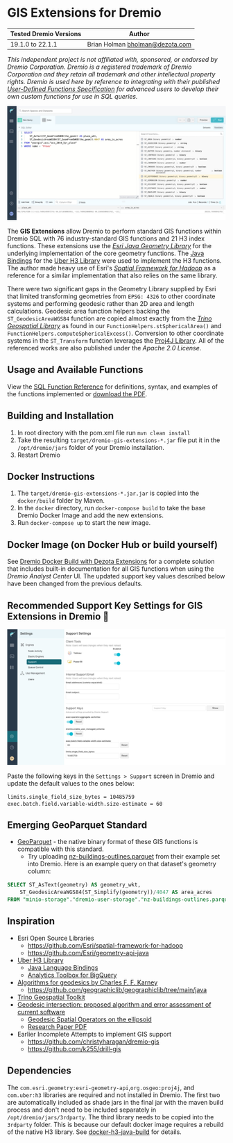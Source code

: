 # GIS Extensions for Dremio

| Tested Dremio Versions | Author                            |
|------------------------|-----------------------------------|
| 19.1.0 to 22.1.1       | Brian Holman <bholman@dezota.com> |

*This independent project is not affiliated with, sponsored, or endorsed by Dremio Corporation. Dremio is a registered trademark of Dremio Corporation and they retain all trademark and other intellectual property rights.  Dremio is used here by reference to integrating with their published [User-Defined Functions Specification](https://www.dremio.com/hub-additional/) for advanced users to develop their own custom functions for use in SQL queries.*

![DAC with GIS extensions](./docs/dremio_dac_with_gis.jpg)

The **GIS Extensions** allow Dremio to perform standard GIS functions within Dremio SQL with 76 industry-standard GIS functions and 21 H3 index functions. These extensions use the [*Esri Java Geometry Library*](https://github.com/Esri/geometry-api-java/wiki/) for the underlying implementation of the core geometry functions.  The [Java Bindings](https://github.com/uber/h3-java.git) for the [Uber H3 Library](https://h3geo.org/) were used to implement the H3 functions. The author made heavy use of Esri's [*Spatial Framework for Hadoop*](https://github.com/Esri/spatial-framework-for-hadoop) as a reference for a similar implementation that also relies on the same library.

There were two significant gaps in the Geometry Library supplied by Esri that limited transforming geometries from `EPSG: 4326` to other coordinate systems and performing geodesic rather than 2D area and length calculations. Geodesic area function helpers backing the `ST_GeodesicAreaWGS84` function are copied almost exactly from the [*Trino Geospatial Library*](https://github.com/trinodb/trino/tree/master/plugin/trino-geospatial) as found in our `FunctionHelpers.stSphericalArea()` and `FunctionHelpers.computeSphericalExcess()`. Conversion to other coordinate systems in the `ST_Transform` function leverages the [Proj4J Library](https://trac.osgeo.org/proj4j/). All of the referenced works are also published under the *Apache 2.0 License*.

## Usage and Available Functions

View the [SQL Function Reference](./docs/sqlFunctions.md) for definitions, syntax, and examples of the functions implemented or [download the PDF](./docs/DremioGISExtFuncRef.pdf).

## Building and Installation

1. In root directory with the pom.xml file run `mvn clean install`
2. Take the resulting `target/dremio-gis-extensions-*.jar` file put it in the `/opt/dremio/jars` folder of your Dremio
   installation.
3. Restart Dremio

## Docker Instructions

1. The `target/dremio-gis-extensions-*.jar.jar` is copied into the `docker/build` folder by Maven.
2. In the `docker` directory, run `docker-compose build` to take the base Dremio Docker Image and add the new
   extensions.
3. Run `docker-compose up` to start the new image.

## Docker Image (on Docker Hub or build yourself)
See [Dremio Docker Build with Dezota Extensions](https://github.com/Dezota/dremio-docker-with-extensions) for a complete solution that includes built-in documentation for all GIS functions when using the *Dremio Analyst Center* UI.  The updated support key values described below have been changed from the previous defaults. 

## Recommended Support Key Settings for GIS Extensions in Dremio 🤫

![Dremio Support Settings for GIS](./docs/dremio_support_settings.jpg)

Paste the following keys in the `Settings > Support` screen in Dremio and update the default values to the ones below:
```
limits.single_field_size_bytes = 10485759
exec.batch.field.variable-width.size-estimate = 60
```
## Emerging GeoParquet Standard

* [GeoParquet](https://github.com/opengeospatial/geoparquet) - the native binary format of these GIS functions is compatible with this standard.
  * Try uploading [nz-buildings-outlines.parquet](https://storage.googleapis.com/open-geodata/linz-examples/nz-buildings-outlines.parquet) from their example set into Dremio.  Here is an example query on that dataset's geometry column:

```sql
SELECT ST_AsText(geometry) AS geometry_wkt,
    ST_GeodesicAreaWGS84(ST_Simplify(geometry))/4047 AS area_acres
FROM "minio-storage"."dremio-user-storage"."nz-buildings-outlines.parquet"
```

## Inspiration

* Esri Open Source Libraries
  * https://github.com/Esri/spatial-framework-for-hadoop
  * https://github.com/Esri/geometry-api-java
* [Uber H3 Library](https://h3geo.org/)
  * [Java Language Bindings](https://github.com/uber/h3-java)
  * [Analytics Toolbox for BigQuery](https://github.com/CartoDB/analytics-toolbox-core/tree/master/modules/h3/bigquery)
* [Algorithms for geodesics by Charles F. F. Karney](https://arxiv.org/pdf/1109.4448.pdf)
  * https://github.com/geographiclib/geographiclib/tree/main/java
* [Trino Geospatial Toolkit](https://github.com/trinodb/trino/tree/master/plugin/trino-geospatial)
* [Geodesic intersection: proposed algorithm and error assessment of current software](https://cartosig.webs.upv.es/2021/07/27/geodesic-intersection-proposed-algorithm-and-error-assessment-of-current-software/)
  * [Geodesic Spatial Operators on the ellipsoid](https://github.com/jomarlla/geodesicSpatialOperators)
  * [Research Paper PDF](https://www.mdpi.com/2076-3417/11/11/5129/pdf)
* Earlier Incomplete Attempts to implement GIS support
  * https://github.com/christyharagan/dremio-gis
  * https://github.com/k255/drill-gis

## Dependencies

The ```com.esri.geometry:esri-geometry-api```,```org.osgeo:proj4j```, and ```com.uber:h3``` libraries are required and not installed in
Dremio. The first two are automatically included as shade jars in the final jar with the maven build process and don't need to be
included separately in `/opt/dremio/jars/3rdparty`.  The third library needs to be copied into the `3rdparty` folder.  This is because our
default docker image requires a rebuild of the native H3 library.  See [docker-h3-java-build](./docker-h3-java-build/README.md) for details.
